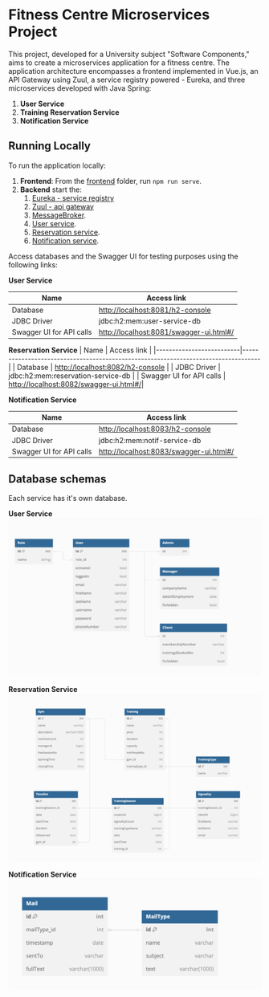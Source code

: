 # Fitness Centre Microservices Project

This project, developed for a University subject "Software Components," aims to create a microservices application for a fitness centre. The application architecture encompasses a frontend implemented in Vue.js, an API Gateway using Zuul, a service registry powered - Eureka, and three  microservices developed with Java Spring: <br>

1. **User Service**
2. **Training Reservation Service**
3. **Notification Service**

## Running Locally

To run the application locally:

1. **Frontend**: From the [frontend](frontend) folder, run `npm run serve`.
2. **Backend** start the:
    1. [Eureka - service registry](Eureka/src/main/java/app/EurekaApplication.java)
    2. [Zuul - api gateway](Zuul/src/main/java/app/ZuulApplication.java)
    3. [MessageBroker](notif_servis/src/main/java/raf/fitness/notif_servis/MessageBroker.java).
    4. [User service](user_servis/src/main/java/raf/fitness/user_servis/UserServisApplication.java).
    5. [Reservation service](reservation_servis/src/main/java/raf/fitness/reservation_servis/ReservationServisApplication.java).
    6. [Notification service](notif_servis/src/main/java/raf/fitness/notif_servis/NotifServisApplication.java).

Access databases and the Swagger UI for testing purposes using the following links:

**User Service**

| Name                     | Access link                                                                            |
|--------------------------|----------------------------------------------------------------------------------------|
| Database                 | [http://localhost:8081/h2-console](http://localhost:8081/h2-console)                   |
| JDBC Driver              | jdbc:h2:mem:user-service-db                                                            |
| Swagger UI for API calls | [http://localhost:8081/swagger-ui.html#/](http://localhost:8081/swagger-ui.html#/)     |

**Reservation Service**
| Name                     | Access link                                                                       |
|--------------------------|-----------------------------------------------------------------------------------|
| Database                 | [http://localhost:8082/h2-console](http://localhost:8082/h2-console)              |
| JDBC Driver              | jdbc:h2:mem:reservation-service-db                                                |
| Swagger UI for API calls | [http://localhost:8082/swagger-ui.html#/](http://localhost:8082/swagger-ui.html#/)|

**Notification Service**

| Name                     | Access link                                                                           |
|--------------------------|---------------------------------------------------------------------------------------|
| Database                 | [http://localhost:8083/h2-console](http://localhost:8083/h2-console)                  |
| JDBC Driver              | jdbc:h2:mem:notif-service-db                                                          |
| Swagger UI for API calls | [http://localhost:8083/swagger-ui.html#/](http://localhost:8083/swagger-ui.html#/)    |

## Database schemas
Each service has it's own database. 

**User Service**
![users_db](docs/users_db.png)

**Reservation Service**
![reservation_db](docs/reservation_db.png)

**Notification Service**
![notif_db](docs/notif_db.png)